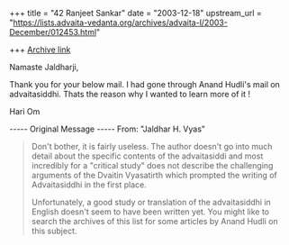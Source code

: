 +++
title = "42 Ranjeet Sankar"
date = "2003-12-18"
upstream_url = "https://lists.advaita-vedanta.org/archives/advaita-l/2003-December/012453.html"

+++
[Archive link](https://lists.advaita-vedanta.org/archives/advaita-l/2003-December/012453.html)

Namaste Jaldharji,

Thank you for your below mail.
I had gone through Anand Hudli's mail on advaitasiddhi. Thats the reason why
I wanted to learn more of it !

Hari Om


----- Original Message -----
From: "Jaldhar H. Vyas" <jaldhar at braincells.com>

> Don't bother, it is fairly useless.  The author doesn't go into much
> detail about the specific contents of the advaitasiddi and most incredibly
> for a "critical study" does not describe the challenging arguments of the
> Dvaitin Vyasatirth which prompted the writing of Advaitasiddhi in the
> first place.
>
> Unfortunately, a good study or translation of the advaitasiddhi in English
> doesn't seem to have been written yet.  You might like to search the
> archives of this list for some articles by Anand Hudli on this subject.
>

